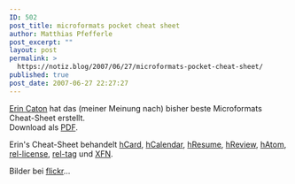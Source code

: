 ```yaml
---
ID: 502
post_title: microformats pocket cheat sheet
author: Matthias Pfefferle
post_excerpt: ""
layout: post
permalink: >
  https://notiz.blog/2007/06/27/microformats-pocket-cheat-sheet/
published: true
post_date: 2007-06-27 22:27:27
---
```

<!-- wp:paragraph -->
<p><a href="http://microformats.org/wiki/pocket-cheat-sheet">Erin Caton</a> hat das (meiner Meinung nach) bisher beste Microformats Cheat-Sheet erstellt.<br/> Download als <a href="http://erincaton.ca/media/cheatsheetHandout.pdf">PDF</a>.</p>
<!-- /wp:paragraph -->

<!-- wp:paragraph -->
<p>Erin's Cheat-Sheet behandelt <a href="http://microformats.org/wiki/hcard">hCard</a>, <a href="http://microformats.org/wiki/hcalendar">hCalendar</a>, <a href="http://microformats.org/wiki/hresume">hResume</a>, <a href="http://microformats.org/wiki/hreview">hReview</a>, <a href="http://microformats.org/wiki/hatom">hAtom</a>, <a href="http://microformats.org/wiki/rel-license">rel-license</a>, <a href="http://microformats.org/wiki/rel-tag">rel-tag</a> und <a href="http://microformats.org/wiki/xfn">XFN</a>.</p>
<!-- /wp:paragraph -->

<!-- wp:paragraph -->
<p>Bilder bei <a href="http://www.flickr.com/photos/adactio/tags/cheatsheet/">flickr</a>...</p>
<!-- /wp:paragraph -->